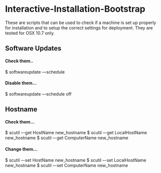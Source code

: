 Interactive-Installation-Bootstrap
==================================

These are scripts that can be used to check if a machine is set up properly for installation and to setup the correct settings for deployment. They are tested for OSX 10.7 only.


## Software Updates
#### Check them.. 
  $ softwareupdate —schedule

#### Disable them...
  $ softwareupdate —schedule off
  
## Hostname
#### Check them...
$ scutil –-get HostName new_hostname
$ scutil –-get LocalHostName new_hostname
$ scutil –-get ComputerName new_hostname

#### Change them...
$ scutil –-set HostName new_hostname
$ scutil –-set LocalHostName new_hostname
$ scutil –-set ComputerName new_hostname